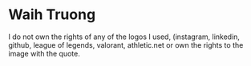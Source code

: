 # Waih Truong

I do not own the rights of any of the logos I used, (instagram, linkedin, github, league of legends, valorant, athletic.net or own the rights to the image with the quote.
